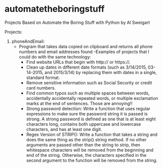 # automatetheboringstuff
Projects Based on Automate the Boring Stuff with Python by Al Sweigart

Projects:
1. phoneAndEmail: 
    - Program that takes data copied on clipboard and returns all phone numbers
    and email addresses found
    -Examples of projects that I could do with the same technology:
        - Find website URLs that begin with http:// or https://.
        - Clean up dates in different date formats (such as 3/14/2015, 03-14-2015, 
        and 2015/3/14) by replacing them with dates in a single, standard format.
        - Remove sensitive information such as Social Security or credit card numbers.
        - Find common typos such as multiple spaces between words, 
        accidentally accidentally repeated words, or multiple 
        exclamation marks at the end of sentences. Those are annoying!!
        - Strong password detection: Write a function that uses regular 
        expressions to make sure the password string it is passed is strong. 
        A strong password is defined as one that is at least eight characters 
        long, contains both uppercase and lowercase characters, and has at least 
        one digit. 
        - Regex Version of STRIP(): Write a function that takes a string and does 
        the same thing as the strip() string method. If no other arguments are passed 
        other than the string to strip, then whitespace characters will be removed 
        from the beginning and end of the string. Otherwise, the characters specified 
        in the second argument to the function will be removed from the string.